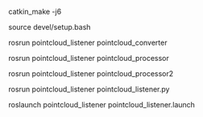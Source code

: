 catkin_make -j6


source devel/setup.bash

rosrun pointcloud_listener pointcloud_converter

rosrun pointcloud_listener pointcloud_processor

rosrun pointcloud_listener pointcloud_processor2


rosrun pointcloud_listener pointcloud_listener.py

roslaunch pointcloud_listener pointcloud_listener.launch

